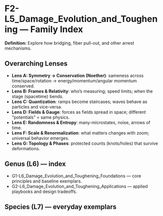 # F2-L5_Damage_Evolution_and_Toughening — Family Index
**Definition:** Explore how bridging, fiber pull-out, and other arrest mechanisms.

## Overarching Lenses

- **Lens A: Symmetry -> Conservation (Noether)**: sameness across time/space/rotation → energy/momentum/angular momentum conserved.
- **Lens B: Frames & Relativity**: who’s measuring; speed limits; when the stage (spacetime) bends.
- **Lens C: Quantization**: ramps become staircases; waves behave as particles and vice-versa.
- **Lens D: Fields & Gauge**: forces as fields spread in space; different “potentials” = same physics.
- **Lens E: Randomness & Entropy**: many-microstates, noise, arrows of time.
- **Lens F: Scale & Renormalization**: what matters changes with zoom; universal behavior emerges.
- **Lens G: Topology & Phases**: protected counts (knots/holes) that survive deformations.

## Genus (L6) — index
- G1-L6_Damage_Evolution_and_Toughening_Foundations — core principles and baseline exemplars.
- G2-L6_Damage_Evolution_and_Toughening_Applications — applied playbooks and design tradeoffs.

## Species (L7) — everyday exemplars
